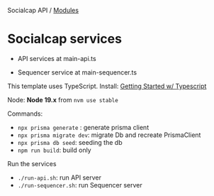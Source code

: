 Socialcap API / [Modules](modules.md)

# Socialcap services

- API services at main-api.ts

- Sequencer service at main-sequencer.ts

This template uses TypeScript. Install: [Getting Started w/ Typescript](https://www.fastify.io/docs/latest/Reference/TypeScript/)

Node: **Node 19.x** from `nvm use stable`

Commands:

- `npx prisma generate` : generate prisma client
- `npx prisma migrate dev`: migrate Db and recreate PrismaClient
- `npx prisma db seed`: seeding the db
- `npm run build`: build only

Run the services

- `./run-api.sh`: run API server
- `./run-sequencer.sh`: run Sequencer server
